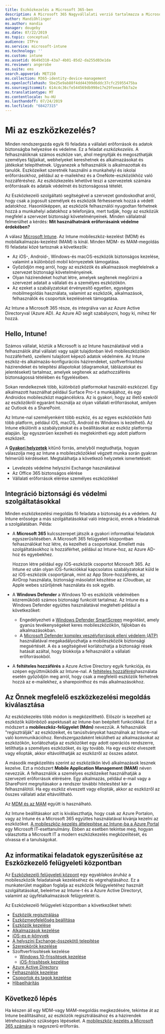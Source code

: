 ```yaml
---
title: Eszközkezelés a Microsoft 365-ben
description: A Microsoft 365 Nagyvállalati verzió tartalmazza a Microsoft Intune-t. Ismerje meg, hogy az Intune hogyan nyújt mobileszköz-kezelést és mobileszköz-kezelést a szervezet számára. Olvassa el a gyakori forgatókönyveket, és az Intune használatával telepítse a Microsoft 365t a környezetében.
author: MandiOhlinger
ms.author: mandia
manager: dougeby
ms.date: 07/22/2019
ms.topic: conceptual
audience: ITPro
ms.service: microsoft-intune
ms.technology: ''
ms.custom: intune
ms.assetid: 0649d310-43a7-4b01-85d2-da255d03e1da
ms.reviewer: angerobe
ms.suite: ems
search.appverid: MET150
ms.collection: M365-identity-device-management
ms.openlocfilehash: 5be25e9ab88f4dd44399d6ddc37cfc25955475ba
ms.sourcegitcommit: 614c4c36cfe544569db998e17e29feeaefbb7a2e
ms.translationtype: MT
ms.contentlocale: hu-HU
ms.lasthandoff: 07/24/2019
ms.locfileid: "68427315"
---
```

# <a name="what-is-device-management"></a>Mi az eszközkezelés? 

Minden rendszergazda egyik fő feladata a vállalati erőforrások és adatok biztonságba helyezése és védelme. Ez a feladat *eszközkezelés*. A felhasználóknak számos eszköze van, ahol megnyitják és megoszthatják személyes fájljaikat, webhelyeket kereshetnek és alkalmazásokat és játékokat telepíthetnek. Ugyanezek a felhasználók is alkalmazottak és tanulók. Eszközeiket szeretnék használni a munkahelyi és iskolai erőforrásokhoz, például az e-mailekhez és a OneNote-eszközökhöz való hozzáféréshez. Az eszközkezelés lehetővé teszi a szervezetek számára erőforrásaik és adataik védelmét és biztonságossá tételét. 

Az Eszközkezelő szolgáltató segítségével a szervezet gondoskodhat arról, hogy csak a jogosult személyek és eszközök férhessenek hozzá a védett adatokhoz. Hasonlóképpen, az eszközök felhasználói nyugodtan férhetnek hozzá a munkahelyi adatokhoz a telefonjára, mert tudják, hogy az eszközük megfelel a szervezet biztonsági követelményeinek. Minden vállalatnál felmerülhet a kérdés: **Mit használhatnánk erőforrásaink védelme érdekében?**

A válasz [Microsoft Intune](https://docs.microsoft.com/intune/introduction-intune). Az Intune mobileszköz-kezelést (MDM) és mobilalkalmazás-kezelést (MAM) is kínál. Minden MDM- és MAM-megoldás fő feladatai közé tartoznak a következők:

- Az iOS-, Android-, Windows-és macOS-eszközök biztonságos kezelése, valamint a különböző mobil környezetek támogatása.
- Győződjön meg arról, hogy az eszközök és alkalmazások megfelelnek a szervezet biztonsági követelményeinek.
- Olyan házirendeket hozhat létre, amelyek segítenek megőrizni a szervezet adatait a vállalati és a személyes eszközökön.
- Az ezeket a szabályzatokat érvényesítő egyetlen, egységes mobilmegoldás használata, valamint az eszközök, alkalmazások, felhasználók és csoportok kezelésének támogatása.

Az Intune a Microsoft 365 része, és integrálva van az Azure Active Directoryval (Azure AD). Az Azure AD segít szabályozni, hogy ki, mihez fér hozzá.

## <a name="hello-intune"></a>Hello, Intune!
Számos vállalat, köztük a Microsoft is az Intune használatával védi a felhasználók által vállalati vagy saját tulajdonban lévő mobileszközökön hozzáférhető, szellemi tulajdont képező adatok védelmére. Az Intune eszköz-és alkalmazás-konfigurációs házirendeket, szoftverfrissítési házirendeket és telepítési állapotokat (diagramokat, táblázatokat és jelentéseket) tartalmaz, amelyek segítenek az adathozzáférés biztonságossá tételében és figyelésében.

Sokan rendelkeznek több, különböző platformokat használó eszközzel. Egy alkalmazott használhat például Surface Pro-t a munkájához, és egy Androidos mobileszközt magáncélokra. Az is gyakori, hogy az illető ezekről az eszközökről egyaránt használja az olyan vállalati erőforrásokat, amilyen az Outlook és a SharePoint.

Az Intune-nal személyenként több eszköz, és az egyes eszközökön futó több platform, például iOS, macOS, Android és Windows is kezelhető. Az Intune elkülöníti a szabályzatokat és a beállításokat az eszköz platformja alapján. Így egyszerűen kezelheti és megtekintheti egy adott platform eszközeit.

A **[Gyakori helyzetek](https://docs.microsoft.com/intune/common-scenarios)** kitűnő forrás, amelyből megtudhatja, hogyan válaszolja meg az Intune a mobileszközökkel végzett munka során gyakran felmerülő kérdéseket. Megtalálhatja a következő helyzetek ismertetését:  
- Levelezés védelme helyszíni Exchange használatával
- Az Office 365 biztonságos elérése
- Vállalati erőforrások elérése személyes eszközökkel

## <a name="integration-with-secure-and-protect-services"></a>Integráció biztonsági és védelmi szolgáltatásokkal
Minden eszközkezelési megoldás fő feladata a biztonság és a védelem. Az Intune erőssége a más szolgáltatásokkal való integráció, ennek a feladatnak a szolgálatában. Példa:

- A **Microsoft 365** kulcsszerepet játszik a gyakori informatikai feladatok egyszerűsítésében. A Microsoft 365 felügyeleti központban felhasználókat hoz létre, és kezelheti a csoportokat. Emellett más szolgáltatásokhoz is hozzáférhet, például az Intune-hoz, az Azure AD-hoz és egyebekhez. 

  Hozzon létre például egy iOS-eszközök csoportot Microsoft 365. Az Intune ez után olyan iOS-funkciókkal kapcsolatos szabályzatokat küld le az iOS-eszközök csoportjának, mint az App Store-hozzáférés, az AirDrop használata, biztonsági másolatot készítése az iCloudban, az Apple webes szűrőjének használata és sok egyéb.

- A **Windows Defender** a Windows 10-es eszközök védelmében közreműködő számos biztonsági funkciót tartalmaz. Az Intune és a Windows Defender együttes használatával megteheti például a következőket: 

  - Engedélyezheti a [Windows Defender SmartScreen](https://docs.microsoft.com/intune/endpoint-protection-windows-10) megoldást, amely gyanús tevékenységeket keres mobileszközökön, fájlokban és alkalmazásokban. 
  - A [Microsoft Defender komplex veszélyforrások elleni védelem (ATP)](https://docs.microsoft.com/intune/advanced-threat-protection) használatával megakadályozhatja a mobileszközök biztonsági megsértését. A és a segítségével korlátozhatja a biztonsági rések hatását azáltal, hogy blokkolja a felhasználót a vállalati erőforrásokból.

- A **feltételes hozzáférés** a Azure Active Directory egyik funkciója, és szépen együttműködik az Intune-nal. A [feltételes hozzáférés](https://docs.microsoft.com/intune/conditional-access)használata esetén győződjön meg arról, hogy csak a megfelelő eszközök férhetnek hozzá az e-mailekhez, a sharepointhoz és más alkalmazásokhoz. 

## <a name="choose-the-device-management-solution-thats-right-for-you"></a>Az Önnek megfelelő eszközkezelési megoldás kiválasztása

Az eszközkezelés több módon is megközelíthető. Először is kezelheti az eszközök különböző aspektusait az Intune-ban beépített funkciókkal. Ezt a módszert a **mobileszköz-felügyelet (Mdm)** nevezzük. A felhasználók "regisztrálják" az eszközeiket, és tanúsítványokat használnak az Intune-nal való kommunikációhoz. Rendszergazdaként leküldheti az alkalmazásokat az eszközökön, korlátozhatja az eszközöket egy adott operációs rendszerre, letilthatja a személyes eszközöket, és így tovább. Ha egy eszköz elveszett vagy ellopták, akkor eltávolíthatják az eszközről az összes adatot. 

A második megközelítés szerint az eszközökön lévő alkalmazások lesznek kezelve. Ezt a módszert **Mobile Application Management (MAM)** néven nevezzük. A felhasználók a személyes eszközeiket használhatják a szervezeti erőforrások elérésére. Egy alkalmazás, például e-mail vagy a SharePoint megnyitásakor a rendszer további hitelesítést kér a felhasználótól. Ha egy eszköz elveszett vagy ellopták, akkor az eszközről az összes vállalati adat eltávolítható. 

Az [MDM és az MAM](https://docs.microsoft.com/intune/byod-technology-decisions) együtt is használható.

Az Intune beállításakor azt is kiválaszthatja, hogy csak az Azure Portalon, vagy az Intune és a Microsoft 365 együttes használatával kívánja kezelni az eszközöket. [A mobileszköz-kezelés áttelepítése az Intune-ba a Azure Portal](https://www.microsoft.com/itshowcase/Article/Content/1042/Migrating-mobile-device-management-to-Intune-in-the-Azure-portal) egy Microsoft IT-esettanulmány. Ebben az esetben tekintse meg, hogyan választotta a Microsoft IT a modern eszközkezelés megközelítését, és olvassa el a tanulságokat.

## <a name="simplify-it-tasks-using-the-device-management-admin-center"></a>Az informatikai feladatok egyszerűsítése az Eszközkezelő felügyeleti központban

Az [Eszközkezelő felügyeleti központ](https://devicemanagement.portal.azure.com/) egy egyablakos áruház a mobileszközök feladatainak kezeléséhez és végrehajtásához. Ez a munkaterület magában foglalja az eszközök felügyeletéhez használt szolgáltatásokat, beleértve az Intune-t és a Azure Active Directoryt, valamint az ügyfélalkalmazások felügyeletét is. 

Az Eszközkezelő felügyeleti központban a következőket teheti:

- [Eszközök regisztrálása](https://docs.microsoft.com/intune/device-enrollment)
- [Eszközmegfelelőség beállítása](https://docs.microsoft.com/intune/device-compliance-get-started)
- [Eszközök kezelése](https://docs.microsoft.com/intune/device-management)
- [Alkalmazások kezelése](https://docs.microsoft.com/intune/app-management)  
- [iOS-es e-könyvek](https://docs.microsoft.com/intune/vpp-ebooks-ios)  
- [A helyszíni Exchange-összekötő telepítése](https://docs.microsoft.com/intune/exchange-connector-install)  
- [Szerepkörök kezelése](https://docs.microsoft.com/intune/role-based-access-control)  
- Szoftverfrissítések kezelése
  - [Windows 10-frissítések kezelése](https://docs.microsoft.com/intune/windows-update-for-business-configure)  
  - [iOS-frissítések kezelése](https://docs.microsoft.com/intune/software-updates-ios)  
- [Azure Active Directory](https://docs.microsoft.com/azure/active-directory)  
- [Felhasználók kezelése](https://docs.microsoft.com/azure/active-directory/fundamentals/add-users-azure-active-directory)
- [Csoportok és tagok kezelése](https://docs.microsoft.com/azure/active-directory/fundamentals/active-directory-manage-groups)
- [Hibaelhárítás](https://docs.microsoft.com/intune/help-desk-operators)

## <a name="next-step"></a>Következő lépés
Ha készen áll egy MDM-vagy MAM-megoldás megkezdésére, tekintse át az Intune beállításához, az eszközök regisztrálásához és a házirendek létrehozásához szükséges lépéseket. A [mobileszköz-kezelés a Microsoft 365 számára](https://docs.microsoft.com/microsoft-365/enterprise/mobility-infrastructure) is nagyszerű erőforrás.
